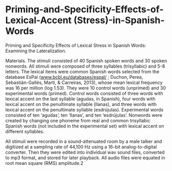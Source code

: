 # Priming-and-Specificity-Effects-of-Lexical-Accent (Stress)-in-Spanish-Words
Priming and Specificity Effects of Lexical Stress in Spanish Words: Examining the Lateralization.

Materials. 
The stimuli consisted of 40 Spanish spoken words and 30 spoken nonwords. 
All stimuli were composed of three syllables (trisyllabic) and 5-8 letters. 
The lexical items were common Spanish words selected from the database EsPal (www.bcbl.eu/databases/espal/ ; Duchon, Perea, Sebastián-Gallés, Martí, & Carreiras, 2013), whose mean lexical frequency was 16 per million (log 1.53). 
They were 10 control words (unprimed) and 30 experimental words (primed). 
Control words consisted of three words with lexical accent on the last syllable (agudas, in Spanish), four words with lexical accent on the penultimate syllable (llanas), and three words with lexical accent on the penultimate syllable (esdrújulas). 
Experimental words consisted of ten ‘agudas’, ten ‘llanas’, and ten ‘esdrújulas’. Nonwords were created by changing one phoneme from real and common trisyllabic Spanish words (not included in the experimental set) with lexical accent on different syllables.

All stimuli were recorded in a sound-attenuated room by a male talker and digitized at a sampling rate of 44,100 Hz using a 16-bit analog-to-digital converter. 
Then they were edited into individual wav sound files, converted to mp3 format, and stored for later playback. All audio files were equated in root mean square (RMS) amplitude.2
